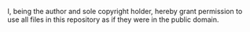 I, being the author and sole copyright holder, hereby grant
permission to use
all files in this repository
as if they were in the public domain.
